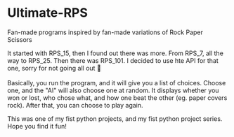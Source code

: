# Ultimate-RPS
Fan-made programs inspired by fan-made variations of Rock Paper Scissors

It started with RPS_15, then I found out there was more. From RPS_7, all the way to RPS_25. Then there was RPS_101. I decided to use hte API for that one, sorry for not going all out :smiling_face_with_tear:<br>
<br>
Basically, you run the program, and it will give you a list of choices. Choose one, and the "AI" will also choose one at random. It displays whether you won or lost, who chose what, and how one beat the other (eg. paper covers rock). After that, you can choose to play again.

This was one of my fist python projects, and my fist python project series. Hope you find it fun!
